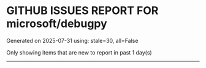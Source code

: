 
# GITHUB ISSUES REPORT FOR microsoft/debugpy


Generated on 2025-07-31 using: stale=30, all=False


Only showing items that are new to report in past 1 day(s)


---





















